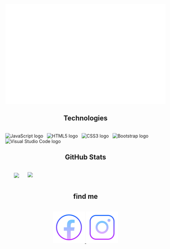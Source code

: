 
<a href="#" target="_blank">
  <img src="svg/nvb.svg" width="1200" alt="binh" />
</a>

<h2 align="center"> Technologies </h2>
<br>
<!-- https://simpleicons.org/ -->
<span><img src="https://img.shields.io/badge/JavaScript-282C34?logo=javascript&logoColor=F7DF1E" alt="JavaScript logo" title="JavaScript" height="25" /></span>
&nbsp;
<span><img src="https://img.shields.io/badge/HTML5-282C34?logo=html5&logoColor=E34F26" alt="HTML5 logo" title="HTML5" height="25" /></span>
&nbsp;
<span><img src="https://img.shields.io/badge/CSS3-282C34?logo=css3&logoColor=1572B6" alt="CSS3 logo" title="CSS3" height="25" /></span>
&nbsp;
<span><img src="https://img.shields.io/badge/Bootstrap-282C34?logo=bootstrap&logoColor=7952B3" alt="Bootstrap logo" title="Bootstrap" height="25" /></span>
&nbsp;
<span><img src="https://img.shields.io/badge/VS%20Code-282C34?logo=visual-studio-code&logoColor=007ACC" alt="Visual Studio Code logo" title="Visual Studio Code" height="25" /></span>
&nbsp;


<br>
<h2 align="center">GitHub Stats</h2>
<!-- https://github.com/anuraghazra/github-readme-stats -->
<br>
<div align=center>
  <a href="#" title="NVB07">
    <img width="315" align="center" src="https://github-readme-stats.vercel.app/api/top-langs/?username=NVB07&hide=c%23,powershell,Mathematica,Ruby,Objective-C,Objective-C%2b%2b,Cuda&title_color=61dafb&text_color=ffffff&icon_color=61dafb&bg_color=20232a&langs_count=8&layout=compact&border_color=61dafb&hide_border=true" />
  </a>
  <a href="#" title="NVB07">
    <img align="right" width="434" src="https://github-readme-stats.vercel.app/api?username=NVB07&show_icons=true&theme=react&border_color=61dafb&hide_border=true" />
  </a>
</div>

<br>
<h2 align="center"> find me </h2>
<br>
<!-- https://icons8.com -->
<div align="center">
  <a href="https://www.facebook.com/profile.php?id=100030906050783" target="_blank">
    <img src="./icon/fb.png" alt="Binh-facebook" />
  </a>
  <a href="https://www.instagram.com/nvbinh.7/" target="_blank">
    <img src="./icon/ig.png" alt="Binh-instagram" />
  </a>
</div>

<br>



